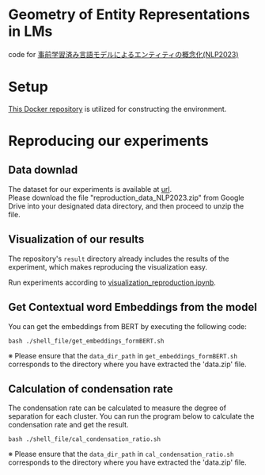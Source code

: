 # Geometry of Entity Representations in LMs
code for [事前学習済み言語モデルによるエンティティの概念化(NLP2023)](https://www.anlp.jp/proceedings/annual_meeting/2023/pdf_dir/B6-4.pdf)


# Setup
[This Docker repository]() is utilized for constructing the environment.



# Reproducing our experiments
## Data downlad
The dataset for our experiments is available at [url](https://drive.google.com/file/d/1vWoT956XcQB9ApLGMgysiJZbr8O8oyzD/view?usp=sharing).  
Please download the file "reproduction_data_NLP2023.zip" from Google Drive into your designated data directory, and then proceed to unzip the file.

## Visualization of our results
The repository's ``result`` directory already includes the results of the experiment, which makes reproducing the visualization easy.

Run experiments according to [visualization_reproduction.ipynb](https://github.com/cl-tohoku/Geo-Ent-in-LMs/blob/main/visualization_reproduction.ipynb).

## Get Contextual word Embeddings from the model

You can get the embeddings from BERT by executing the following code:
```
bash ./shell_file/get_embeddings_formBERT.sh
```
※ Please ensure that the ``data_dir_path`` in ``get_embeddings_formBERT.sh`` corresponds to the directory where you have extracted the 'data.zip' file.


## Calculation of condensation rate
The condensation rate can be calculated to measure the degree of separation for each cluster.
You can run the program below to calculate the condensation rate and get the result.
```
bash ./shell_file/cal_condensation_ratio.sh
```

※ Please ensure that the ``data_dir_path`` in ``cal_condensation_ratio.sh`` corresponds to the directory where you have extracted the 'data.zip' file.
